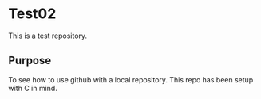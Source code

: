 # Test02
This is a test repository.

## Purpose
To see how to use github with a local repository.
This repo has been setup with C in mind.
